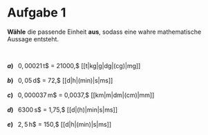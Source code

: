 <!--
version:  0.0.1

language: de

@style
input {
    text-align: center;
}

.flex-container {
    display: flex;
    flex-wrap: wrap;
    align-items: stretch;
    gap: 20px;
}

.flex-child {
    flex: 1;
    min-width: 350px;
    margin-right: 20px;
}

@media (max-width: 400px) {
    .flex-child {
        flex: 100%;
        margin-right: 0;
    }
}
@end

formula: \carry   \textcolor{red}{\scriptsize #1}
formula: \digit   \rlap{\carry{#1}}\phantom{#2}#2
formula: \permil  \text{‰}

import: https://raw.githubusercontent.com/liaTemplates/algebrite/master/README.md
import: https://raw.githubusercontent.com/LiaTemplates/Tikz-Jax/main/README.md

script: https://cdn.jsdelivr.net/gh/LiaTemplates/Tikz-Jax@main/dist/index.js

@round
<script>
  let value = `@input`;
  if (value.startsWith("@")) {
    ""
  } else {
    value = JSON.parse(value);
    value = value[0]
    value = value.replace(/,/g, ".");
    value = parseFloat(value);
    value = Math.round(value * Math.pow(10,@1)) / Math.pow(10,@1);
    value == @0
  }
</script>
@end

tags: Einheiten, Dezimalzahlen, Länge, Masse, Zeit, mittel

-->





# Aufgabe 1


**Wähle** die passende Einheit **aus**, sodass eine wahre mathematische Aussage entsteht.

<br>


__$a)\;\;$__ $0,00021\,$t$ = 21000\,$ [[t|kg|g|dg|(cg)|mg]] \
<br>
__$b)\;\;$__ $0,05\,$d$ = 72\,$ [[d|h|(min)|s|ms]] \
<br>
__$c)\;\;$__ $0,000037\,$m$ = 0,0037\,$ [[km|m|dm|(cm)|mm]] \
<br>
__$d)\;\;$__ $6300\,$s$ = 1,75\,$ [[d|(h)|min|s|ms]] \
<br>
__$e)\;\;$__ $2,5\,$h$ = 150\,$ [[d|h|(min)|s|ms]] \
<br>


<br>
<br>
<br>
<br>
<br>